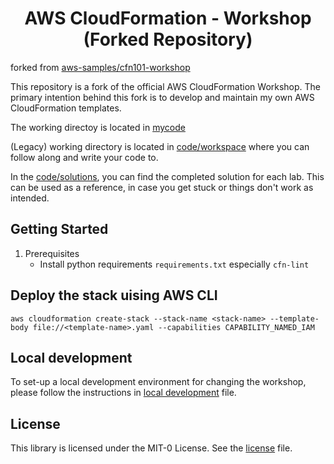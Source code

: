 <h1 align="center">
AWS CloudFormation - Workshop (Forked Repository)
</h1>

forked from [aws-samples/cfn101-workshop](https://github.com/aws-samples/cfn101-workshop)

This repository is a fork of the official AWS CloudFormation Workshop. The primary intention behind this fork is to develop and maintain my own AWS CloudFormation templates.

The working directoy is located in [mycode](mycode)


(Legacy) working directory is located in [code/workspace](code/workspace) where you can follow along and write your code to.

In the [code/solutions](code/solutions), you can find the completed solution for each lab. This can be used as a
reference, in case you get stuck or things don't work as intended.

## Getting Started

1. Prerequisites
    - Install python requirements `requirements.txt` especially `cfn-lint`

## Deploy the stack uising AWS CLI
```shell
aws cloudformation create-stack --stack-name <stack-name> --template-body file://<template-name>.yaml --capabilities CAPABILITY_NAMED_IAM
```

## Local development
To set-up a local development environment for changing the workshop, please follow the instructions in
[local development](docs/LOCAL_DEVELOPMENT.md) file.


## License
This library is licensed under the MIT-0 License. See the [license](LICENSE) file.
